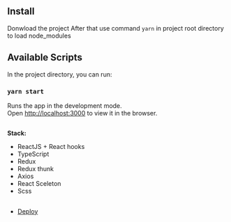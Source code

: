## Install

Donwload the project
After that use command `yarn` in project root directory to load node_modules

## Available Scripts

In the project directory, you can run:

### `yarn start`

Runs the app in the development mode.<br />
Open [http://localhost:3000](http://localhost:3000) to view it in the browser.

##
**Stack:**

- ReactJS + React hooks
- TypeScript
- Redux
- Redux thunk
- Axios
- React Sceleton
- Scss

##
- [Deploy](https://lub4ikche.github.io/test-task-pokemon/)
